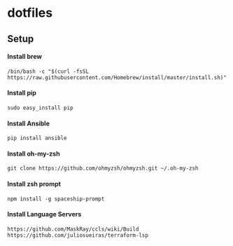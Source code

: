# dotfiles

## Setup

#### Install brew

`/bin/bash -c "$(curl -fsSL https://raw.githubusercontent.com/Homebrew/install/master/install.sh)"`

#### Install pip

`sudo easy_install pip`

#### Install Ansible

`pip install ansible`

#### Install oh-my-zsh

`git clone https://github.com/ohmyzsh/ohmyzsh.git ~/.oh-my-zsh`

#### Install zsh prompt

`npm install -g spaceship-prompt`

#### Install Language Servers

`https://github.com/MaskRay/ccls/wiki/Build`
`https://github.com/juliosueiras/terraform-lsp`
